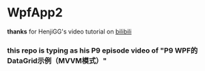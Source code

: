 # WpfApp2

**thanks** for HenjiGG's video tutorial on [bilibili](https://www.bilibili.com/video/BV1mJ411F7zG?p=9&vd_source=4cef36f83b300f81c5801c1dc263ce77)

### this repo is typing as his P9 episode video of "P9 WPF的DataGrid示例（MVVM模式）" 
